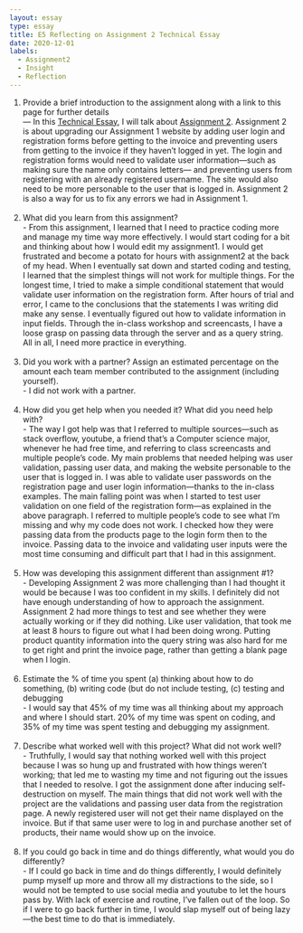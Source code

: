 ```yaml
---
layout: essay
type: essay
title: E5 Reflecting on Assignment 2 Technical Essay
date: 2020-12-01
labels:
  - Assignment2
  - Insight
  - Reflection
---
```


1. Provide a brief introduction to the assignment along with a link to this page for further details <br>
        — In this <a href="https://dport96.github.io/ITM352/morea/150.Assignment2/experience-Assignment2_retrospective.html">Technical Essay</a>, I will talk about <a href="https://dport96.github.io/ITM352/morea/150.Assignment2/experience-Assignment2.html">Assignment 2</a>. Assignment 2 is about upgrading our Assignment 1 website by adding user login and registration forms before getting to the invoice and preventing users from getting to the invoice if they haven’t logged in yet. The login and registration forms would need to validate user information—such as making sure the name only contains letters— and preventing users from registering with an already registered username. The site would also need to be more personable to the user that is logged in. Assignment 2 is also a way for us to fix any errors we had in Assignment 1. <br><br>
2. What did you learn from this assignment? <br>
        - From this assignment, I learned that I need to practice coding more and manage my time way more effectively. I would start coding for a bit and thinking about how I would edit my assignment1. I would get frustrated and become a potato for hours with assignment2 at the back of my head. When I eventually sat down and started coding and testing, I learned that the simplest things will not work for multiple things. For the longest time, I tried to make a simple conditional statement that would validate user information on the registration form. After hours of trial and error, I came to the conclusions that the statements I was writing did make any sense. I eventually figured out how to validate information in input fields. Through the in-class workshop and screencasts, I have a loose grasp on passing data through the server and as a query string. All in all, I need more practice in everything. <br><br>
3. Did you work with a partner? Assign an estimated percentage on the amount each team member contributed to the assignment (including yourself). <br>
        - I did not work with a partner. <br><br>
4. How did you get help when you needed it? What did you need help with? <br>
       - The way I got help was that I referred to multiple sources—such as stack overflow, youtube, a friend that’s a Computer science major, whenever he had free time, and referring to class screencasts and multiple people’s code. My main problems that needed helping was user validation, passing user data, and making the website personable to the user that is logged in. I was able to validate user passwords on the registration page and user login information—thanks to the in-class examples. The main falling point was when I started to test user validation on one field of the registration form—as explained in the above paragraph. I referred to multiple people’s code to see what I’m missing and why my code does not work. I checked how they were passing data from the products page to the login form then to the invoice. Passing data to the invoice and validating user inputs were the most time consuming and difficult part that I had in this assignment. <br><br>
5. How was developing this assignment different than assignment #1? <br>
       - Developing Assignment 2 was more challenging than I had thought it would be because I was too confident in my skills. I definitely did not have enough understanding of how to approach the assignment. Assignment 2 had more things to test and see whether they were actually working or if they did nothing. Like user validation, that took me at least 8 hours to figure out what I had been doing wrong. Putting product quantity information into the query string was also hard for me to get right and print the invoice page, rather than getting a blank page when I login. <br><br>
6. Estimate the % of time you spent (a) thinking about how to do something, (b) writing code (but do not include testing, (c) testing and debugging <br>
        - I would say that 45% of my time was all thinking about my approach and where I should start. 20% of my time was spent on coding, and 35% of my time was spent testing and debugging my assignment. <br><br>
7. Describe what worked well with this project? What did not work well? <br>
        - Truthfully, I would say that nothing worked well with this project because I was so hung up and frustrated with how things weren’t working; that led me to wasting my time and not figuring out the issues that I needed to resolve. I got the assignment done after inducing self-destruction on myself. The main things that did not work well with the project are the validations and passing user data from the registration page. A newly registered user will not get their name displayed on the invoice. But if that same user were to log in and purchase another set of products, their name would show up on the invoice. <br><br>
8. If you could go back in time and do things differently, what would you do differently? <br>
        - If I could go back in time and do things differently, I would definitely pump myself up more and throw all my distractions to the side, so I would not be tempted to use social media and youtube to let the hours pass by. With lack of exercise and routine, I’ve fallen out of the loop. So if I were to go back further in time, I would slap myself out of being lazy—the best time to do that is immediately.<br><br>
